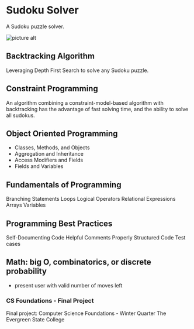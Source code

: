 # Sudoku Solver
A Sudoku puzzle solver. 

![picture alt](https://upload.wikimedia.org/wikipedia/commons/e/ed/Sudoku_puzzle_hard_for_brute_force.svg)

## Backtracking Algorithm
Leveraging Depth First Search to solve any Sudoku puzzle.

## Constraint Programming
An algorithm combining a constraint-model-based algorithm with backtracking
has the advantage of fast solving time, and the ability to solve all sudokus.

## Object Oriented Programming 
- Classes, Methods, and Objects
- Aggregation and Inheritance
- Access Modifiers and Fields
- Fields and Variables

## Fundamentals of Programming
Branching Statements
Loops
Logical Operators
Relational Expressions
Arrays
Variables

## Programming Best Practices
Self-Documenting Code
Helpful Comments
Properly Structured Code
Test cases

## Math: big O, combinatorics, or discrete probability
- present user with valid number of moves left

### CS Foundations - Final Project
Final project: Computer Science Foundations - Winter Quarter
The Evergreen State College
